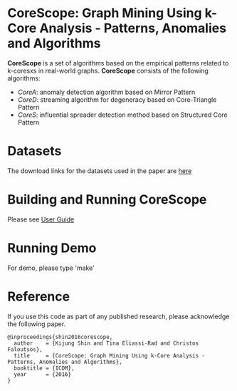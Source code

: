 CoreScope: Graph Mining Using k-Core Analysis - Patterns, Anomalies and Algorithms
========================
**CoreScope** is a set of algorithms based on the empirical patterns related to k-coresxs in real-world graphs.
**CoreScope** consists of the following algorithms:
 * *CoreA*: anomaly detection algorithm based on Mirror Pattern
 * *CoreD*: streaming algorithm for degeneracy based on Core-Triangle Pattern
 * *CoreS*: influential spreader detection method based on Structured Core Pattern

Datasets
========================
The download links for the datasets used in the paper are [here](http://www.cs.cmu.edu/~kijungs/codes/kcore/)

Building and Running CoreScope
========================
Please see [User Guide](user_guide.pdf)

Running Demo
========================
For demo, please type 'make'

Reference
========================
If you use this code as part of any published research, please acknowledge the following paper.
```
@inproceedings{shin2016corescope,
  author    = {Kijung Shin and Tina Eliassi-Rad and Christos Faloutsos},
  title     = {CoreScope: Graph Mining Using k-Core Analysis - Patterns, Anomalies and Algorithms},
  booktitle = {ICDM},
  year      = {2016}
}
```
